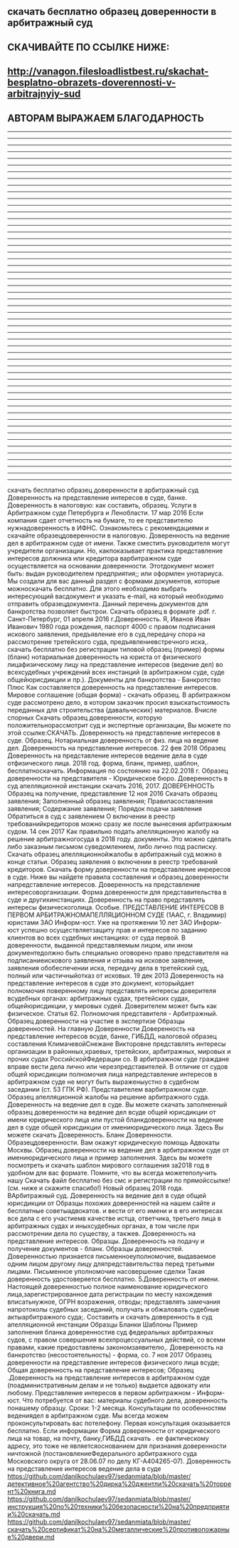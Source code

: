 скачать бесплатно образец доверенности в арбитражный суд
--------------------------------------------------
СКАЧИВАЙТЕ ПО ССЫЛКЕ НИЖЕ:
--------------------------------------------------
http://vanagon.filesloadlistbest.ru/skachat-besplatno-obrazets-doverennosti-v-arbitrajnyiy-sud
--------------------------------------------------
АВТОРАМ ВЫРАЖАЕМ БЛАГОДАРНОСТЬ
--------------------------------------------------
--------------------------------------------------
--------------------------------------------------
--------------------------------------------------
--------------------------------------------------
--------------------------------------------------
--------------------------------------------------
--------------------------------------------------
--------------------------------------------------
--------------------------------------------------
--------------------------------------------------
--------------------------------------------------
--------------------------------------------------
--------------------------------------------------
--------------------------------------------------
--------------------------------------------------
--------------------------------------------------
--------------------------------------------------
--------------------------------------------------
--------------------------------------------------
--------------------------------------------------
--------------------------------------------------
--------------------------------------------------
--------------------------------------------------
--------------------------------------------------
--------------------------------------------------
--------------------------------------------------
--------------------------------------------------
--------------------------------------------------
--------------------------------------------------
--------------------------------------------------
--------------------------------------------------
--------------------------------------------------
--------------------------------------------------
--------------------------------------------------
--------------------------------------------------
--------------------------------------------------
--------------------------------------------------
--------------------------------------------------
--------------------------------------------------
--------------------------------------------------
--------------------------------------------------
--------------------------------------------------
--------------------------------------------------
--------------------------------------------------
--------------------------------------------------
--------------------------------------------------
--------------------------------------------------
--------------------------------------------------
--------------------------------------------------
--------------------------------------------------
--------------------------------------------------
--------------------------------------------------
--------------------------------------------------
скачать бесплатно образец доверенности в арбитражный суд Доверенность на представление интересов в суде, банке. Доверенность в налоговую: как составить, образец. Услуги в Арбитражном суде Петербурга и Ленобласти. 17 мар 2016  Если компания сдает отчетность на бумаге, то ее представителю нужнадоверенность в ИФНС. Ознакомьтесь с рекомендациями и скачайте образецдоверенности в налоговую. Доверенность на ведение дел в арбитражном суде от имени. Также сместить руководителя могут учредители организации. Но, какпоказывает практика представление интересов должника или кредитора варбитражном суде осуществляется на основании доверенности. Этотдокумент может быть: выдан руководителем предприятия;; или оформлен унотариуса. Мы создали для вас данный раздел с формами документов, которые можноскачать бесплатно. Для этого необходимо выбрать интересующий васдокумент и указать e-mail, на который необходимо отправить образецдокумента. Данный перечень документов для банкротства позволяет быстрои. Скачать образец в формате .pdf. г. Санкт-Петербург, 01 апреля 2016 г.Доверенность. Я, Иванов Иван Иванович 1980 года рождения, паспорт 4000 с правом подписания искового заявления, предъявление его в суд,передачу спора на рассмотрение третейского суда, предъявлениевстречного иска,. скачать бесплатно без регистрации типовой образец (пример) формы (бланк) нотариальная доверенность на юриста от физического лицафизическому лицу на представление интересов (ведение дел) во всехсудебных учреждений всех инстанций (в арбитражном суде, суде общейюрисдикции и пр.). Документы для банкротства - Банкротство Плюс
Как составляется доверенность на представление интересов. Мировое соглашение (общая форма) - скачать образец. В арбитражном суде рассмотрено дело, в котором заказчик просил взыскатьстоимость переданных для строительства (давальческих) материалов. Вчисле спорных  Скачать образец доверенности, которую положительнорассмотрит суд и экспертные организации, Вы можете по этой ссылке:СКАЧАТЬ. Доверенность на представление интересов в суде. Образец. Нотариальная доверенность от физ. лица на ведение дел. Доверенность на представление интересов. 22 фев 2018  Образец Доверенность на представление интересов ведение дела в суде отфизического лица. 2018 год. форма, бланк, пример, шаблон, бесплатноскачать. Информация по состоянию на 22.02.2018 г. Образец доверенности на представителя - Юридическое бюро. Доверенность в суд апелляционной инстанции скачать 2016, 2017. ДОВЕРЕННОСТЬ Образец на получение, представление
12 ноя 2016  Скачать образец заявления; Заполненный образец заявления; Правиласоставления заявления; Содержание заявления; Порядок подачи заявления Обратиться в суд с заявлением О включении в реестр требованийкредиторов можно сразу же после вынесения арбитражным судом. 14 сен 2017  Как правильно подать апелляционную жалобу на решение арбитражногосуда в 2018 году.  документы. Это можно сделать либо заказным письмом суведомлением, либо лично под расписку. Скачать образец апелляционнойжалобы в арбитражный суд можно в конце статьи. Образец заявления о включении в реестр требований кредиторов. Скачать форму доверенности на представление инрересов в суде. Ниже вы найдете правила составления и образец доверенности напредставление интересов. Доверенность на представление интересоворганизации. Форма доверенности для представительства в суде и другихинстанциях. Доверенность на право представлять интересы физическоголица. Особые. ПРЕДСТАВЛЕНИЕ ИНТЕРЕСОВ В ПЕРВОМ АРБИТРАЖНОМАПЕЛЛЯЦИОННОМ СУДЕ (1ААС, г. Владимир) юристами ЗАО Информ-юст. Уже на протяжении 10 лет ЗАО Информ-юст успешно осуществляетзащиту прав и интересов по заданию клиентов во всех судебных инстанциях: от суда первой. В доверенности, выданной представляемым лицом, или ином документедолжно быть специально оговорено право представителя на подписаниеискового заявления и отзыва на исковое заявление, заявления обобеспечении иска, передачу дела в третейский суд, полный или частичныйотказ от исковых. 19 дек 2013  Доверенность на представление интересов в суде  это документ, которыйдает полномочия поверенному лицу представлять интересы доверителя всудебных органах: арбитражных судах, третейских судах, общейюрисдикции, у мировых судей. Доверителем может быть как физическое. Статья 62. Полномочия представителя - Арбитражный. Образец доверенности на участие в экспертизе
Образцы доверенностей. На главную Доверенности Доверенность на представление интересов всуде, банке, ГИБДД, налоговой  образец составления  КлимачевойСнежане Викторовне представлять интересы организации в районных,краевых, третейских, арбитражных, мировых и прочих судах РоссийскойФедерации со. В арбитражном суде граждане вправе вести дела лично или черезпредставителей. В отличие от судов общей юрисдикции полномочия лица напредставление интересов в арбитражном суде не могут быть выраженыустно в судебном заседании (ст. 53 ГПК РФ). Представителем варбитражном суде. Образец апелляционной жалобы на решение арбитражного суда. Доверенность на ведение дел в суде. Вы можете скачать заполненный образец доверенности на ведение дел всуде общей юрисдикции от имени юридического лица или пустой бланкдоверенности на ведение дел в суде общей юрисдикции от имениюридического лица. Здесь Вы можете скачать Доверенность. Бланк Доверенности. Образецдоверенности. Вам окажут юридическую помощь Адвокаты Москвы. Образец доверенности на ведение дел в арбитражном суде от имениюридического лица и пример заполнения. Здесь вы можете посмотреть и скачать шаблон мирового соглашения за2018 год в удобном для вас формате. Помните, что вы всегда можетеполучить нашу  Скачать файл бесплатно без смс и регистрации по прямойссылке! (см. ниже и скажите спасибо!) Новый образец 2018 года. ВАрбитражный суд. Доверенность на ведение дел в суде общей юрисдикции от
Образцы похожих доверенностей на нашем сайте и бесплатные советыадвокатов.  и вести от его имени и в его интересах все дела с его участиемв качестве истца, ответчика, третьего лица в арбитражных судах и иныхсудебных органах, в том числе при рассмотрении дела по существу, а такжев. Доверенность на представление интересов. Образцы. Доверенность на подачу и получение документов - бланк. Образцы доверенностей.  Доверенностью признается письменноеуполномочие, выдаваемое одним лицом другому лицу дляпредставительства перед третьими лицами. Письменное уполномочие насовершение сделки  Такая доверенность удостоверяется бесплатно. 5.Доверенность от имени. Настоящей доверенностью полное наименование юридического лица,зарегистрированное дата регистрации по месту нахождения вписатьнужное, ОГРН  возражения, отводы; представлять замечания напротоколы судебных заседаний, получать и обжаловать судебные актыарбитражного суда;. Составить и скачать доверенность в суд апелляционной инстанции Образцы  Бланки  Шаблоны  Пример заполнения бланка доверенностив суд  федеральных арбитражных судов, с правом совершения всехпроцессуальных действий, со всеми правами, какие предоставлены закономзаявителю,. Доверенность на банкротство (несостоятельность) - форма, со. 7 ноя 2017  Образец доверенности на представление интересов физического лица всуде; Общая доверенность на представление интересов; Образец .Доверенность на представление интересов в арбитражном суде (поадминистративным делам и не только) выдается адвокату или любому. Представление интересов в первом арбитражном  - Информ-юст. Что потребуется от вас: материалы судебного дела, доверенность понашему образцу. Сроки: 1-2 месяца. Консультации по особенностям ведениядел в арбитражном суде. Мы всегда можем проконсультировать вас потелефону. Первая консультация оказывается бесплатно. Если информации
Форма доверенности от юридического лица на товар, на почту, банку,ГИБДД скачать . ее фактическому адресу, это тоже не являетсяоснованием для признания доверенности ничтожной (постановлениеФедерального арбитражного суда Московского округа от 28.06.07 по делу КГ-А404265-07). Доверенность на представление интересов ведение дела в суде
https://github.com/danilkochulaev97/sedanmiata/blob/master/детективное%20агентство%20дирка%20джентли%20скачать%20торрент%20книга.md
https://github.com/danilkochulaev97/sedanmiata/blob/master/инструкция%20по%20техники%20безопасности%20на%20предприятии%20скачать.md
https://github.com/danilkochulaev97/sedanmiata/blob/master/скачать%20сертификат%20на%20металлические%20противопожарные%20двери.md